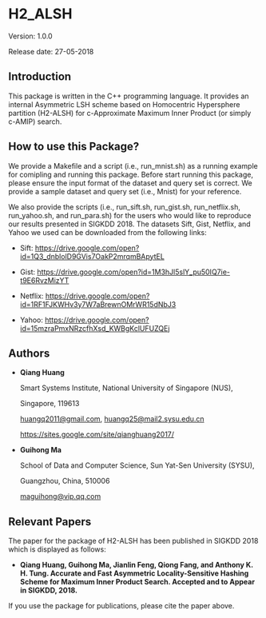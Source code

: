 # H2_ALSH

Version: 1.0.0

Release date: 27-05-2018


Introduction
--------

This package is written in the C++ programming language. It provides an 
internal Asymmetric LSH scheme based on Homocentric Hypersphere partition
(H2-ALSH) for c-Approximate Maximum Inner Product (or simply c-AMIP) 
search.


How to use this Package?
--------

We provide a Makefile and a script (i.e., run_mnist.sh) as a running example 
for comipling and running this package. Before start running this package, 
please ensure the input format of the dataset and query set is correct. We 
provide a sample dataset and query set (i.e., Mnist) for your reference.

We also provide the scripts (i.e., run_sift.sh, run_gist.sh, run_netflix.sh, 
run_yahoo.sh, and run_para.sh) for the users who would like to reproduce our 
results presented in SIGKDD 2018. The datasets Sift, Gist, Netflix, and Yahoo 
we used can be downloaded from the following links:

* Sift: https://drive.google.com/open?id=1Q3_dnblolD9GVis7OakP2mrqmBApytEL

* Gist: https://drive.google.com/open?id=1M3hJl5slY_pu50IQ7ie-t9E6RvzMizYT

* Netflix: https://drive.google.com/open?id=1RF1FJKWHv3y7W7aBrewnOMrWR15dNbJ3

* Yahoo: https://drive.google.com/open?id=15mzraPmxNRzcfhXsd_KWBgKclUFUZQEj


Authors
--------

* **Qiang Huang**

  Smart Systems Institute, National University of Singapore (NUS),
  
  Singapore, 119613 
  
  huangq2011@gmail.com, huangq25@mail2.sysu.edu.cn
  
  https://sites.google.com/site/qianghuang2017/
  

* **Guihong Ma**

  School of Data and Computer Science, Sun Yat-Sen University (SYSU),
  
  Guangzhou, China, 510006
  
  maguihong@vip.qq.com


Relevant Papers
--------

The paper for the package of H2-ALSH has been published in SIGKDD 2018 which is 
displayed as follows:

* **Qiang Huang, Guihong Ma, Jianlin Feng, Qiong Fang, and Anthony K. H. Tung. 
Accurate and Fast Asymmetric Locality-Sensitive Hashing Scheme for Maximum 
Inner Product Search. Accepted and to Appear in SIGKDD, 2018.**

If you use the package for publications, please cite the paper above.
